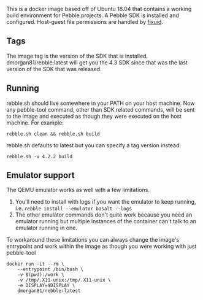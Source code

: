 This is a docker image based off of Ubuntu 18.04 that contains a working build environment for Pebble projects. A Pebble SDK is installed and configured. Host-guest file permissions are handled by [fixuid](https://github.com/boxboat/fixuid/).

## Tags

The image tag is the version of the SDK that is installed. dmorgan81/rebble:latest will get you the 4.3 SDK since that was the last version of the SDK that was released.

## Running

rebble.sh should live somewhere in your PATH on your host machine. Now any pebble-tool command, other than SDK related commands, will be sent to the image and executed as though they were executed on the host machine. For example:

    rebble.sh clean && rebble.sh build

rebble.sh defaults to latest but you can specify a tag version instead:

    rebble.sh -v 4.2.2 build

## Emulator support

The QEMU emulator works as well with a few limitations.

1. You'll need to install with logs if you want the emulator to keep running, i.e. `rebble install --emulator basalt --logs`
2. The other emulator commands don't quite work because you need an emulator running but multiple instances of the container can't talk to an emulator running in one.

To workaround these limitations you can always change the image's entrypoint and work within the image as though you were working with just pebble-tool

    docker run -it --rm \
        --entrypoint /bin/bash \
        -v $(pwd):/work \
        -v /tmp/.X11-unix:/tmp/.X11-unix \
        -e DISPLAY=$DISPLAY \
        dmorgan81/rebble:latest
